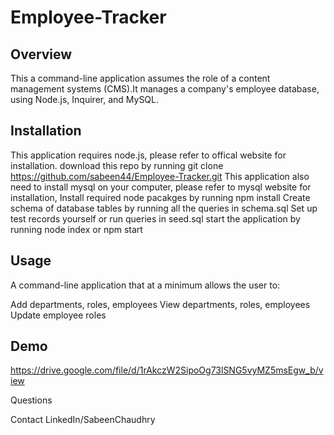 # Employee-Tracker

## Overview

This a command-line application assumes the role of a content management systems (CMS).It manages a company's employee database, using Node.js, Inquirer, and MySQL.

## Installation

This application requires node.js, please refer to offical website for installation.
download this repo by running git clone https://github.com/sabeen44/Employee-Tracker.git
This application also need to install mysql on your computer, please refer to mysql website for installation,
Install required node pacakges by running
npm install
Create schema of database tables by running all the queries in schema.sql
Set up test records yourself or run queries in seed.sql
start the application by running
node index
or
npm start

## Usage

A command-line application that at a minimum allows the user to:

Add departments, roles, employees
View departments, roles, employees
Update employee roles

## Demo

https://drive.google.com/file/d/1rAkczW2SipoOg73lSNG5vyMZ5msEgw_b/view

Questions

Contact LinkedIn/SabeenChaudhry
